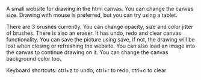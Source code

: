 A small website for drawing in the html canvas. You can change the canvas size. Drawing with mouse is preferred, but you can try using a tablet.

There are 3 brushes currently. You can change opacity, size and color jitter of brushes. There is also an eraser.
It has undo, redo and clear canvas functionality.
You can save the picture using save, if not, the drawing will be lost when closing or refreshing the website.
You can also load an image into the canvas to continue drawing on it. 
You can change the canvas background color too.

Keyboard shortcuts: ctrl+z to undo, ctrl+r to redo, ctrl+c to clear
